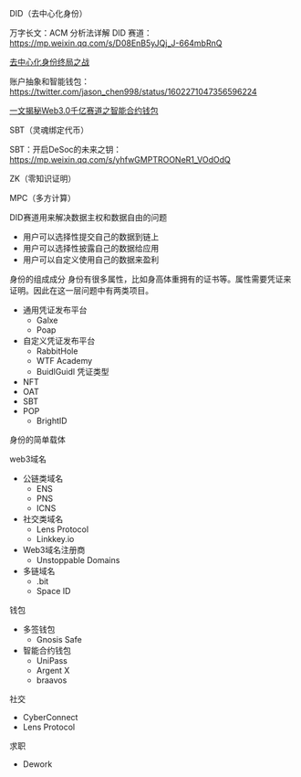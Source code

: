 DID（去中心化身份）

万字长文：ACM 分析法详解 DID 赛道：https://mp.weixin.qq.com/s/D08EnB5yJQj_J-664mbRnQ

[去中心化身份终局之战](https://x.mirror.xyz/ryklG3EkLTollhnloi8sm0-QPuAuv0LOUVqa_pYEwkw)

账户抽象和智能钱包：https://twitter.com/jason_chen998/status/1602271047356596224

[一文揭秘Web3.0千亿赛道之智能合约钱包](https://inftnews.com/76923/#:~:text=%E6%99%BA%E8%83%BD%E5%90%88%E7%BA%A6%E9%92%B1%E5%8C%85%EF%BC%88Smart%20Contract%20Wallet%EF%BC%89%E6%98%AF%E6%8C%87%E7%94%A8%E5%90%88%E7%BA%A6%E8%B4%A6%E6%88%B7%E4%BD%9C%E4%B8%BA%E5%9C%B0%E5%9D%80%E7%9A%84%E9%92%B1%E5%8C%85%EF%BC%8C%E4%BE%8B%E5%A6%82%E7%9B%AE%E5%89%8D%E5%B8%82%E9%9D%A2%E4%B8%8A%E6%AF%94%E8%BE%83%E7%9F%A5%E5%90%8D%E7%9A%84Gnosis,Safe%E5%92%8CArgent%E3%80%82%20%E6%9C%80%E8%BF%91%EF%BC%8C%E6%99%BA%E8%83%BD%E5%90%88%E7%BA%A6%E9%92%B1%E5%8C%85%E5%8F%88%E5%9B%A0%E4%B8%BA%E8%B4%A6%E6%88%B7%E6%8A%BD%E8%B1%A1%EF%BC%88Account%20Abstraction%EF%BC%89%E6%8F%90%E6%A1%88EIP-4337%E7%9A%84%E9%87%8D%E5%A4%A7%E8%BF%9B%E5%B1%95%E8%80%8C%E5%86%8D%E6%AC%A1%E6%88%90%E4%B8%BA%E4%BA%86%E7%83%AD%E8%AE%AE%E7%9A%84%E8%AF%9D%E9%A2%98%E3%80%82)

SBT（灵魂绑定代币）

SBT：开启DeSoc的未来之钥：https://mp.weixin.qq.com/s/yhfwGMPTROONeR1_VOdOdQ

ZK（零知识证明）

MPC（多方计算）

DID赛道用来解决数据主权和数据自由的问题
- 用户可以选择性提交自己的数据到链上
- 用户可以选择性披露自己的数据给应用
- 用户可以自定义使用自己的数据来盈利

身份的组成成分
身份有很多属性，比如身高体重拥有的证书等。属性需要凭证来证明。因此在这一层问题中有两类项目。
- 通用凭证发布平台
    - Galxe
    - Poap
- 自定义凭证发布平台
    - RabbitHole
    - WTF Academy
    - BuidlGuidl
凭证类型
- NFT
- OAT
- SBT
- POP
    - BrightID

身份的简单载体

web3域名

- 公链类域名
    - ENS
    - PNS
    - ICNS
- 社交类域名
    - Lens Protocol
    - Linkkey.io
- Web3域名注册商
    - Unstoppable Domains
- 多链域名
    - .bit
    - Space ID

钱包
- 多签钱包
    - Gnosis Safe
- 智能合约钱包
    - UniPass
    - Argent X
    - braavos

社交
- CyberConnect
- Lens Protocol

求职
- Dework
